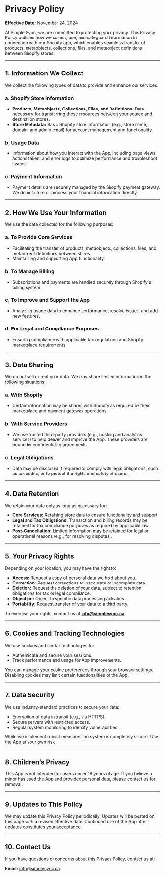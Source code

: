 # Privacy Policy

**Effective Date:** November 24, 2024  

At Simple Sync, we are committed to protecting your privacy. This Privacy Policy outlines how we collect, use, and safeguard information in connection with our Shopify app, which enables seamless transfer of products, metaobjects, collections, files, and metaobject definitions between Shopify stores.

---

## 1. Information We Collect  
We collect the following types of data to provide and enhance our services:  

### a. Shopify Store Information  
- **Products, Metaobjects, Collections, Files, and Definitions:** Data necessary for transferring these resources between your source and destination stores.  
- **Store Metadata:** Basic Shopify store information (e.g., store name, domain, and admin email) for account management and functionality.  

### b. Usage Data  
- Information about how you interact with the App, including page views, actions taken, and error logs to optimize performance and troubleshoot issues.  

### c. Payment Information  
- Payment details are securely managed by the Shopify payment gateway. We do not store or process your financial information directly.  

---

## 2. How We Use Your Information  
We use the data collected for the following purposes:  

### a. To Provide Core Services  
- Facilitating the transfer of products, metaobjects, collections, files, and metaobject definitions between stores.  
- Maintaining and supporting App functionality.  

### b. To Manage Billing  
- Subscriptions and payments are handled securely through Shopify's billing system.  

### c. To Improve and Support the App  
- Analyzing usage data to enhance performance, resolve issues, and add new features.  

### d. For Legal and Compliance Purposes  
- Ensuring compliance with applicable tax regulations and Shopify marketplace requirements.  

---

## 3. Data Sharing  
We do not sell or rent your data. We may share limited information in the following situations:  

### a. With Shopify  
- Certain information may be shared with Shopify as required by their marketplace and payment gateway operations.  

### b. With Service Providers  
- We use trusted third-party providers (e.g., hosting and analytics services) to help deliver and improve the App. These providers are bound by confidentiality agreements.  

### c. Legal Obligations  
- Data may be disclosed if required to comply with legal obligations, such as tax audits, or to protect the rights and safety of users.  

---

## 4. Data Retention  
We retain your data only as long as necessary for:  

- **Core Services:** Retaining store data to ensure functionality and support.  
- **Legal and Tax Obligations:** Transaction and billing records may be retained for tax compliance purposes as required by applicable law.  
- **Post-Cancellation:** Limited information may be retained for legal or operational reasons (e.g., for resolving disputes).  

---

## 5. Your Privacy Rights  
Depending on your location, you may have the right to:  

- **Access:** Request a copy of personal data we hold about you.  
- **Correction:** Request corrections to inaccurate or incomplete data.  
- **Deletion:** Request the deletion of your data, subject to retention obligations for tax or legal compliance.  
- **Objection:** Object to specific data processing activities.  
- **Portability:** Request transfer of your data to a third party.  

To exercise your rights, contact us at **info@simplesync.ca**.  

---

## 6. Cookies and Tracking Technologies  
We use cookies and similar technologies to:  

- Authenticate and secure your sessions.  
- Track performance and usage for App improvements.  

You can manage your cookie preferences through your browser settings. Disabling cookies may limit certain functionalities of the App.  

---

## 7. Data Security  
We use industry-standard practices to secure your data:  

- Encryption of data in transit (e.g., via HTTPS).  
- Secure servers with restricted access.  
- Regular system monitoring to identify vulnerabilities.  

While we implement robust measures, no system is completely secure. Use the App at your own risk.  

---

## 8. Children’s Privacy  
This App is not intended for users under 18 years of age. If you believe a minor has used the App and provided personal data, please contact us for removal.  

---


## 9. Updates to This Policy  
We may update this Privacy Policy periodically. Updates will be posted on this page with a revised effective date. Continued use of the App after updates constitutes your acceptance.  

---

## 10. Contact Us  
If you have questions or concerns about this Privacy Policy, contact us at:  

**Email:** info@simplesync.ca  
